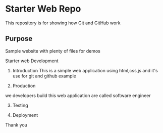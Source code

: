 # Starter Web Repo

This repository is for showing how Git and GitHub work

## Purpose

Sample website with plenty of files for demos

Starter web Development 

1. Introduction 
  This is a simple web application using html,css,js and it's use for git and github example
  
2. Production 

we developers build this web application are called software engineer

3. Testing

4. Deployment

Thank you